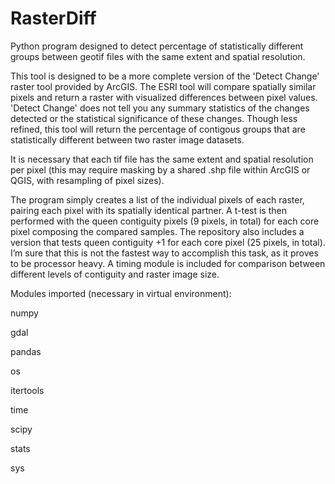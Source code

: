 # RasterDiff
Python program designed to detect percentage of statistically different groups between geotif files with the same extent and spatial resolution.

This tool is designed to be a more complete version of the 'Detect Change' raster tool provided by ArcGIS. The ESRI tool will compare spatially similar pixels and return a raster with visualized differences between pixel values. 'Detect Change' does not tell you any summary statistics of the changes detected or the statistical significance of these changes. Though less refined, this tool will return the percentage of contigous groups that are statistically different between two raster image datasets.

It is necessary that each tif file has the same extent and spatial resolution per pixel (this may require masking by a shared .shp file within ArcGIS or QGIS, with resampling of pixel sizes).

The program simply creates a list of the individual pixels of each raster, pairing each pixel with its spatially identical partner. A t-test is then performed with the queen contiguity pixels (9 pixels, in total) for each core pixel composing the compared samples. The repository also includes a version that tests queen contiguity +1 for each core pixel (25 pixels, in total).
I’m sure that this is not the fastest way to accomplish this task, as it proves to be processor heavy. A timing module is included for comparison between different levels of contiguity and raster image size.

Modules imported (necessary in virtual environment):

numpy

gdal

pandas

os

itertools

time

scipy

stats

sys

